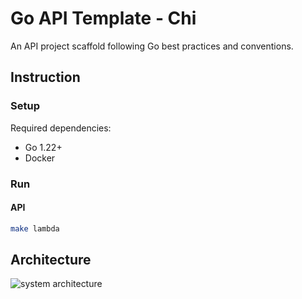 # Go API Template - Chi

An API project scaffold following Go best practices and conventions.

## Instruction

### Setup

Required dependencies:

- Go 1.22+
- Docker

### Run

#### API

```zsh
make lambda
```

## Architecture

![system architecture](./diagrams/Go%20Microservice%20Arch-Monolithic%20Lambda.drawio.svg)
